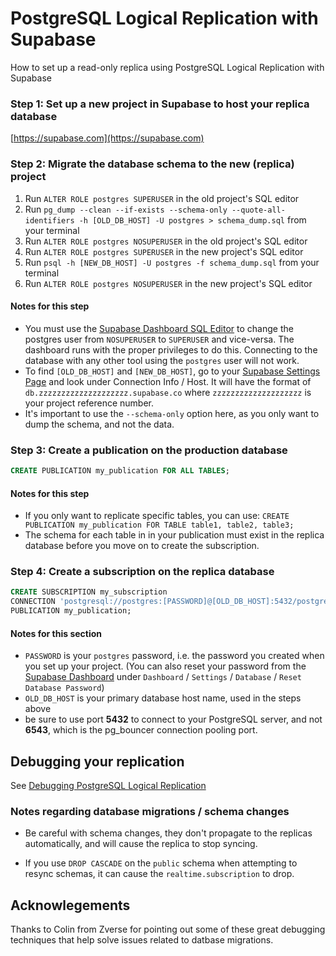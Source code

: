 # PostgreSQL Logical Replication with Supabase
How to set up a read-only replica using PostgreSQL Logical Replication with Supabase

### Step 1: Set up a new project in Supabase to host your replica database
[https://supabase.com](https://supabase.com)

### Step 2: Migrate the database schema to the new (replica) project

1. Run `ALTER ROLE postgres SUPERUSER` in the old project's SQL editor
2. Run `pg_dump --clean --if-exists --schema-only --quote-all-identifiers -h [OLD_DB_HOST] -U postgres > schema_dump.sql` from your terminal
3. Run `ALTER ROLE postgres NOSUPERUSER` in the old project's SQL editor
4. Run `ALTER ROLE postgres SUPERUSER` in the new project's SQL editor
5. Run `psql -h [NEW_DB_HOST] -U postgres -f schema_dump.sql` from your terminal
6. Run `ALTER ROLE postgres NOSUPERUSER` in the new project's SQL editor

#### Notes for this step
- You must use the [Supabase Dashboard SQL Editor](https://app.supabase.com/project/_/sql) to change the postgres user from `NOSUPERUSER` to `SUPERUSER` and vice-versa.  The dashboard runs with the proper privileges to do this.  Connecting to the database with any other tool using the `postgres` user will not work.
- To find `[OLD_DB_HOST]` and `[NEW_DB_HOST]`, go to your [Supabase Settings Page](https://app.supabase.com/project/_/settings/database) and look under Connection Info / Host.  It will have the format of `db.zzzzzzzzzzzzzzzzzzzz.supabase.co` where `zzzzzzzzzzzzzzzzzzzz` is your project reference number.
- It's important to use the `--schema-only` option here, as you only want to dump the schema, and not the data.

### Step 3: Create a publication on the production database

```sql
CREATE PUBLICATION my_publication FOR ALL TABLES;
```

#### Notes for this step
- If you only want to replicate specific tables, you can use:
`CREATE PUBLICATION my_publication FOR TABLE table1, table2, table3;`
- The schema for each table in in your publication must exist in the replica database before you move on to create the subscription. 

### Step 4: Create a subscription on the replica database

```sql
CREATE SUBSCRIPTION my_subscription
CONNECTION 'postgresql://postgres:[PASSWORD]@[OLD_DB_HOST]:5432/postgres' 
PUBLICATION my_publication;
```

#### Notes for this section

- `PASSWORD` is your `postgres` password, i.e. the password you created when you set up your project.  (You can also reset your password from the [Supabase Dashboard](https://app.supabase.com/project/_/settings/database) under `Dashboard` / `Settings` / `Database` / `Reset Database Password`) 
- `OLD_DB_HOST` is your primary database host name, used in the steps above
- be sure to use port **5432** to connect to your PostgreSQL server, and not **6543**, which is the pg_bouncer connection pooling port.

##  Debugging your replication
See [Debugging PostgreSQL Logical Replication](./debugging.md)

### Notes regarding database migrations / schema changes

- Be careful with schema changes, they don't propagate to the replicas automatically, and will cause the replica to stop syncing.

- If you use `DROP CASCADE` on the `public` schema when attempting to resync schemas, it can cause the `realtime.subscription` to drop.

## Acknowlegements
Thanks to Colin from Zverse for pointing out some of these great debugging techniques that help solve issues related to datbase migrations.
